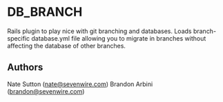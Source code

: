 DB_BRANCH
=========

Rails plugin to play nice with git branching and databases. Loads branch-specific database.yml file allowing you to migrate in branches without affecting the database of other branches.

Authors
-------

Nate Sutton (nate@sevenwire.com)
Brandon Arbini (brandon@sevenwire.com)
